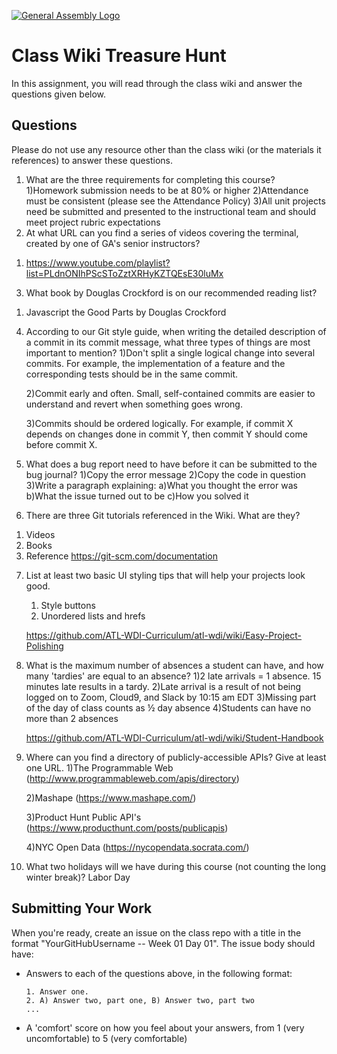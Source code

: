 [![General Assembly Logo](https://camo.githubusercontent.com/1a91b05b8f4d44b5bbfb83abac2b0996d8e26c92/687474703a2f2f692e696d6775722e636f6d2f6b6538555354712e706e67)](https://generalassemb.ly/education/web-development-immersive)

# Class Wiki Treasure Hunt

In this assignment, you will read through the class wiki and answer the
questions given below.

## Questions

Please do not use any resource other than the class wiki
(or the materials it references)
to answer these questions.

1.  What are the three requirements for completing this course?
1)Homework submission needs to be at 80% or higher
2)Attendance must be consistent (please see the Attendance Policy)
3)All unit projects need be submitted and presented to the instructional team and should meet project rubric expectations
2.  At what URL can you find a series of videos covering the terminal, created
    by one of GA's senior instructors?
   1) https://www.youtube.com/playlist?list=PLdnONIhPScSToZztXRHyKZTQEsE30luMx
3.  What book by Douglas Crockford is on our recommended reading list?
1) Javascript the Good Parts by Douglas Crockford
4.  According to our Git style guide, when writing the detailed description of
    a commit in its commit message, what three types of things are most
    important to mention?
    1)Don't split a single logical change into several commits. For example, the implementation of a feature and the corresponding tests should be in the same commit.

    2)Commit early and often. Small, self-contained commits are easier to understand and revert when something goes wrong.

    3)Commits should be ordered logically. For example, if commit X depends on changes done in commit Y, then commit Y should come before commit X.
5.  What does a bug report need to have before it can be submitted to the bug
    journal?
    1)Copy the error message
    2)Copy the code in question
    3)Write a paragraph explaining:
  a)What you thought the error was
  b)What the issue turned out to be
  c)How you solved it
6.  There are three Git tutorials referenced in the Wiki. What are they?
1) Videos
2) Books
3) Reference
https://git-scm.com/documentation
7.  List at least two basic UI styling tips that will help your projects
    look good.
    1) Style buttons
    2) Unordered lists and hrefs

    https://github.com/ATL-WDI-Curriculum/atl-wdi/wiki/Easy-Project-Polishing

8.  What is the maximum number of absences a student can have, and how many
    'tardies' are equal to an absence?
      1)2 late arrivals = 1 absence. 15 minutes late results in a tardy. 
      2)Late arrival is a result of not being logged on to Zoom, Cloud9, and Slack by 10:15 am EDT
      3)Missing part of the day of class counts as ½ day absence
      4)Students can have no more than 2 absences

      https://github.com/ATL-WDI-Curriculum/atl-wdi/wiki/Student-Handbook

9.  Where can you find a directory of publicly-accessible APIs?
    Give at least one URL.
    1)The Programmable Web (http://www.programmableweb.com/apis/directory)

    2)Mashape (https://www.mashape.com/)

    3)Product Hunt Public API's (https://www.producthunt.com/posts/publicapis)

    4)NYC Open Data (https://nycopendata.socrata.com/)

10. What two holidays will we have during this course (not counting the long
    winter break)?
     Labor Day
     


## Submitting Your Work

When you're ready, create an issue on the class repo with
a title in the format "YourGitHubUsername -- Week 01 Day 01".
The issue body should have:

-   Answers to each of the questions above, in the following format:

    ```text
    1. Answer one.
    2. A) Answer two, part one, B) Answer two, part two
    ...
    ```

-   A 'comfort' score on how you feel about your answers, from 1 (very
    uncomfortable) to 5 (very comfortable)
